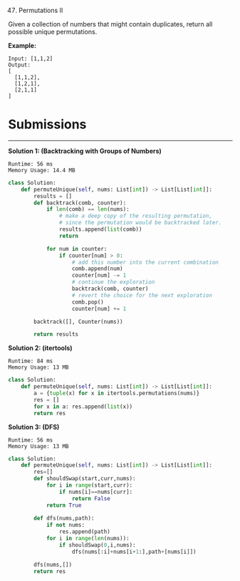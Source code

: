 47. Permutations II

Given a collection of numbers that might contain duplicates, return all possible unique permutations.

**Example:**
```
Input: [1,1,2]
Output:
[
  [1,1,2],
  [1,2,1],
  [2,1,1]
]
```

# Submissions
---
**Solution 1: (Backtracking with Groups of Numbers)**
```
Runtime: 56 ms
Memory Usage: 14.4 MB
```
```python
class Solution:
    def permuteUnique(self, nums: List[int]) -> List[List[int]]:
        results = []
        def backtrack(comb, counter):
            if len(comb) == len(nums):
                # make a deep copy of the resulting permutation,
                # since the permutation would be backtracked later.
                results.append(list(comb))
                return

            for num in counter:
                if counter[num] > 0:
                    # add this number into the current combination
                    comb.append(num)
                    counter[num] -= 1
                    # continue the exploration
                    backtrack(comb, counter)
                    # revert the choice for the next exploration
                    comb.pop()
                    counter[num] += 1

        backtrack([], Counter(nums))

        return results
```

**Solution 2: (itertools)**
```
Runtime: 84 ms
Memory Usage: 13 MB
```
```python
class Solution:
    def permuteUnique(self, nums: List[int]) -> List[List[int]]:
        a = {tuple(x) for x in itertools.permutations(nums)}
        res = []
        for x in a: res.append(list(x))
        return res
```

**Solution 3: (DFS)**
```
Runtime: 56 ms
Memory Usage: 13 MB
```
```python
class Solution:
    def permuteUnique(self, nums: List[int]) -> List[List[int]]:
        res=[]
        def shouldSwap(start,curr,nums):
            for i in range(start,curr):
                if nums[i]==nums[curr]:
                    return False
            return True
        
        def dfs(nums,path):
            if not nums:
                res.append(path)
            for i in range(len(nums)):
                if shouldSwap(0,i,nums):
                    dfs(nums[:i]+nums[i+1:],path+[nums[i]])

        dfs(nums,[])
        return res
```